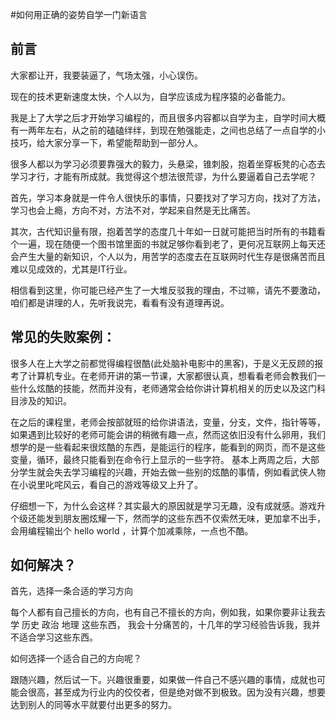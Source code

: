 #如何用正确的姿势自学一门新语言

## 前言
大家都让开，我要装逼了，气场太强，小心误伤。

现在的技术更新速度太快，个人以为，自学应该成为程序猿的必备能力。

我是上了大学之后才开始学习编程的，而且很多内容都以自学为主，自学时间大概有一两年左右，从之前的磕磕绊绊，到现在勉强能走，之间也总结了一点自学的小技巧，给大家分享一下，希望能帮助到一部分人。

很多人都以为学习必须要靠强大的毅力，头悬梁，锥刺股，抱着坐穿板凳的心态去学习才行，才能有所成就。我觉得这个想法很荒谬，为什么要逼着自己去学呢？

首先，学习本身就是一件令人很快乐的事情，只要找对了学习方向，找对了方法，学习也会上瘾，方向不对，方法不对，学起来自然是无比痛苦。

其次，古代知识量有限，抱着苦学的态度几十年如一日就可能把当时所有的书籍看个一遍，现在随便一个图书馆里面的书就足够你看到老了，更何况互联网上每天还会产生大量的新知识，个人以为，用苦学的态度去在互联网时代生存是很痛苦而且难以见成效的，尤其是IT行业。

相信看到这里，你可能已经产生了一大堆反驳我的理由，不过嘛，请先不要激动，咱们都是讲理的人，先听我说完，看看有没有道理再说。

## 常见的失败案例：
很多人在上大学之前都觉得编程很酷(此处脑补电影中的黑客)，于是义无反顾的报考了计算机专业。在老师开讲的第一节课，大家都很认真，想看看老师会教我们一些什么炫酷的技能，然而并没有，老师通常会给你讲计算机相关的历史以及这门科目涉及的知识。

在之后的课程里，老师会按部就班的给你讲语法，变量，分支，文件，指针等等，如果遇到比较好的老师可能会讲的稍微有趣一点，然而这依旧没有什么卵用，我们想学的是一些看起来很炫酷的东西，是能运行的程序，能看到的网页，而不是这些变量，循环，最终只能看到在命令行上显示的一些字符。
基本上两周之后，大部分学生就会失去学习编程的兴趣，开始去做一些别的炫酷的事情，例如看武侠人物在小说里叱咤风云，看自己的游戏等级又上升了。

仔细想一下，为什么会这样？其实最大的原因就是学习无趣，没有成就感。游戏升个级还能发到朋友圈炫耀一下，然而学的这些东西不仅索然无味，更加拿不出手，会用编程输出个 hello world ，计算个加减乘除，一点也不酷。

## 如何解决？
首先，选择一条合适的学习方向

每个人都有自己擅长的方向，也有自己不擅长的方向，例如我，如果你要非让我去学 历史 政治 地理 这些东西， 我会十分痛苦的，十几年的学习经验告诉我，我并不适合学习这些东西。

如何选择一个适合自己的方向呢？

跟随兴趣，然后试一下。兴趣很重要，如果做一件自己不感兴趣的事情，成就也可能会很高，甚至成为行业内的佼佼者，但是绝对做不到极致。因为没有兴趣，想要达到别人的同等水平就要付出更多的努力。

